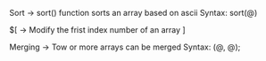 Sort ->
sort() function sorts an array based on ascii
Syntax:
		sort(@<ArrayName>)


$[ ->
Modify the frist index number of an array ]


Merging ->
Tow or more arrays can be merged
Syntax:
		(@<Array1>, @<Array2>);